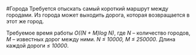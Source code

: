 #Города
Требуется отыскать самый короткий маршрут между городами. Из города может 
выходить дорога, которая возвращается в этот же город.

Требуемое время работы *O((N + M)log N)*, где *N* – количество городов, *M* 
– известных дорог между ними.
*N ≤ 10000, M ≤ 250000*.
Длина каждой дороги *≤ 10000*.
